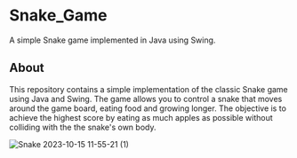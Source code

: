 # Snake_Game

A simple Snake game implemented in Java using Swing.

## About

This repository contains a simple implementation of the classic Snake game using Java and Swing. The game allows you to control a snake that moves around the game board, eating food and growing longer. The objective is to achieve the highest score by eating as much apples as possible without colliding with the the snake's own body.




![Snake 2023-10-15 11-55-21 (1)](https://github.com/merlinMorgan16/Snake_Game/assets/55897326/70cf87b7-a1ac-4c8c-9bf6-8c9dbf50c90f)
